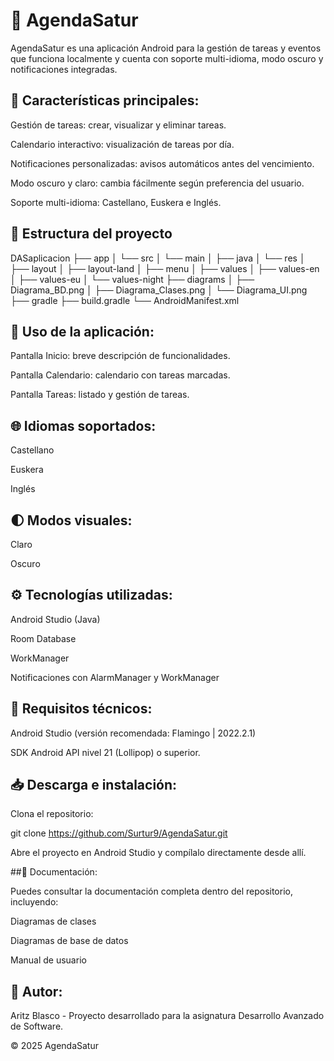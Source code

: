 # 📆 AgendaSatur

AgendaSatur es una aplicación Android para la gestión de tareas y eventos que funciona localmente y cuenta con soporte multi-idioma, modo oscuro y notificaciones integradas.

## 📌 Características principales:

Gestión de tareas: crear, visualizar y eliminar tareas.

Calendario interactivo: visualización de tareas por día.

Notificaciones personalizadas: avisos automáticos antes del vencimiento.

Modo oscuro y claro: cambia fácilmente según preferencia del usuario.

Soporte multi-idioma: Castellano, Euskera e Inglés.

## 📂 Estructura del proyecto

DASaplicacion
├── app
│   └── src
│       └── main
│           ├── java
│           └── res
│               ├── layout
│               ├── layout-land
│               ├── menu
│               ├── values
│               ├── values-en
│               ├── values-eu
│               └── values-night
├── diagrams
│   ├── Diagrama_BD.png
│   ├── Diagrama_Clases.png
│   └── Diagrama_UI.png
├── gradle
├── build.gradle
└── AndroidManifest.xml

## 📲 Uso de la aplicación:

Pantalla Inicio: breve descripción de funcionalidades.

Pantalla Calendario: calendario con tareas marcadas.

Pantalla Tareas: listado y gestión de tareas.

## 🌐 Idiomas soportados:

Castellano

Euskera

Inglés

## 🌓 Modos visuales:

Claro

Oscuro

## ⚙️ Tecnologías utilizadas:

Android Studio (Java)

Room Database

WorkManager

Notificaciones con AlarmManager y WorkManager

## 🔧 Requisitos técnicos:

Android Studio (versión recomendada: Flamingo | 2022.2.1)

SDK Android API nivel 21 (Lollipop) o superior.

## 📥 Descarga e instalación:

Clona el repositorio:

git clone https://github.com/Surtur9/AgendaSatur.git

Abre el proyecto en Android Studio y compílalo directamente desde allí.

##📄 Documentación:

Puedes consultar la documentación completa dentro del repositorio, incluyendo:

Diagramas de clases

Diagramas de base de datos

Manual de usuario

## 👤 Autor:

Aritz Blasco - Proyecto desarrollado para la asignatura Desarrollo Avanzado de Software.

© 2025 AgendaSatur
